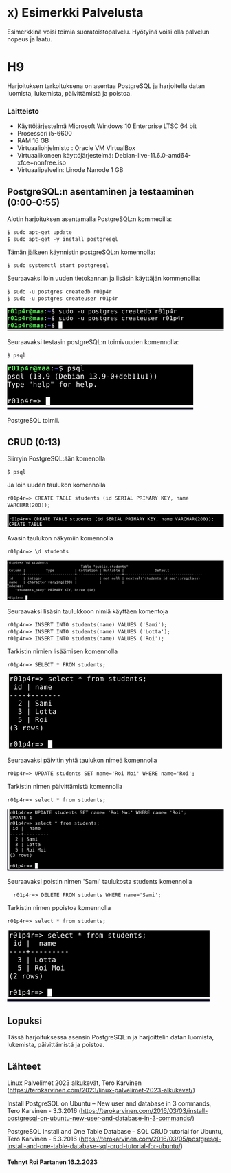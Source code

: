 
# x) Esimerkki Palvelusta

Esimerkkinä voisi toimia suoratoistopalvelu. Hyötyinä voisi olla palvelun nopeus ja laatu.



# H9
 Harjoituksen tarkoituksena on asentaa PostgreSQL ja harjoitella datan luomista, lukemista, päivittämistä ja poistoa.

 
 
### Laitteisto
 
* Käyttöjärjestelmä	Microsoft Windows 10 Enterprise LTSC 64 bit
* Prosessori i5-6600
* RAM 16 GB
* Virtuaaliohjelmisto : Oracle VM VirtualBox
* Virtuaalikoneen käyttöjärjestelmä: Debian-live-11.6.0-amd64-xfce+nonfree.iso
* Virtuaalipalvelin: Linode Nanode 1 GB





## PostgreSQL:n asentaminen ja testaaminen (0:00-0:55)

Alotin harjoituksen asentamalla PostgreSQL:n kommeoilla:

    $ sudo apt-get update
    $ sudo apt-get -y install postgresql
    
Tämän jälkeen käynnistin postgreSQL:n komennolla:

    $ sudo systemctl start postgresql
    
Seuraavaksi loin uuden tietokannan ja lisäsin käyttäjän kommenoilla:

    $ sudo -u postgres createdb r01p4r
    $ sudo -u postgres createuser r01p4r
  
![Add file: Upload](/ss/h91.PNG)

  Seuraavaksi testasin postgreSQL:n toimivuuden komennolla:
   
    $ psql
  
  ![Add file: Upload](/ss/h92.PNG)
  
  PostgreSQL toimii.
     
   

## CRUD (0:13)

Siirryin PostgreSQL:ään komenolla

    $ psql
    
 Ja loin uuden taulukon komennolla
  
    r01p4r=> CREATE TABLE students (id SERIAL PRIMARY KEY, name VARCHAR(200));
    
   ![Add file: Upload](/ss/h93.PNG)  
    
Avasin taulukon näkymiin komennolla

    r01p4r=> \d students
    
![Add file: Upload](/ss/h94.PNG)  

Seuraavaksi lisäsin taulukkoon nimiä käyttäen komentoja

    
    r01p4r=> INSERT INTO students(name) VALUES ('Sami');
    r01p4r=> INSERT INTO students(name) VALUES ('Lotta');
    r01p4r=> INSERT INTO students(name) VALUES ('Roi');
    
Tarkistin nimien lisäämisen komennolla

    r01p4r=> SELECT * FROM students;
    
 
![Add file: Upload](/ss/h95.PNG)  


Seuraavaksi päivitin yhtä taulukon nimeä komennolla

    r01p4r=> UPDATE students SET name='Roi Moi' WHERE name='Roi';
    
 Tarkistin nimen päivittämistä komennolla

    r01p4r=> select * from students;

![Add file: Upload](/ss/h96.PNG)  


   Seuraavaksi poistin nimen 'Sami' taulukosta students komennolla
   
      r01p4r=> DELETE FROM students WHERE name='Sami';
      
  Tarkistin nimen ppoistoa komennolla

    r01p4r=> select * from students;
    
   ![Add file: Upload](/ss/h97.PNG)  
    
    
    
    

      
   





 ## Lopuksi 
 
 Tässä harjoituksessa asensin PostgreSQL:n ja harjoittelin datan luomista, lukemista, päivittämistä ja poistoa.
 
 
## Lähteet

Linux Palvelimet 2023 alkukevät, Tero Karvinen (https://terokarvinen.com/2023/linux-palvelimet-2023-alkukevat/)

Install PostgreSQL on Ubuntu – New user and database in 3 commands, Tero Karvinen - 3.3.2016 (https://terokarvinen.com/2016/03/03/install-postgresql-on-ubuntu-new-user-and-database-in-3-commands/)

PostgreSQL Install and One Table Database – SQL CRUD tutorial for Ubuntu, Tero Karvinen - 5.3.2016 (https://terokarvinen.com/2016/03/05/postgresql-install-and-one-table-database-sql-crud-tutorial-for-ubuntu/)




#### Tehnyt Roi Partanen 16.2.2023
